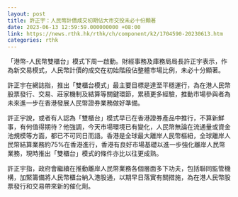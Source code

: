 ```yaml
---
layout: post
title: 許正宇：人民幣計價成交初期佔大市交投未必十份顯著
date: 2023-06-13 12:59:59.000000000 +08:00
link: https://news.rthk.hk/rthk/ch/component/k2/1704590-20230613.htm
categories: rthk
---
```


「港幣-人民幣雙櫃台」模式下周一啟動。財經事務及庫務局局長許正宇表示，作為新交易模式，人民幣計價的成交在初始階段佔整體市場比例，未必十分顯著。

許正宇在網誌指，推出「雙櫃台模式」最主要目標是達至平穩運行，為在港人民幣股票發行、交易、莊家機制及結算等關鍵環節，累積更多經驗，推動市場參與者為未來進一步在香港發展人民幣證券業務做好準備。

許正宇說，或者有人認為「雙櫃台」模式早已在香港證券產品中推行，不算新鮮事，有何值得期待？他強調，今天市場環境已有變化，人民幣無論在流通量或資金池規模等方面，都已不可同日而語。香港是全球最大離岸人民幣樞紐，全球離岸人民幣結算業務約75%在香港進行，香港有良好市場基礎以進一步強化離岸人民幣業務，現時推出「雙櫃台」模式的條件亦比以往更成熟。

許正宇指，政府會繼續在推動離岸人民幣業務各個層面多下功夫，包括聯同監管機構，加緊籌備將人民幣櫃台納入港股通，以期早日落實有關措施，為在港人民幣股票發行和交易帶來新的催化劑。
